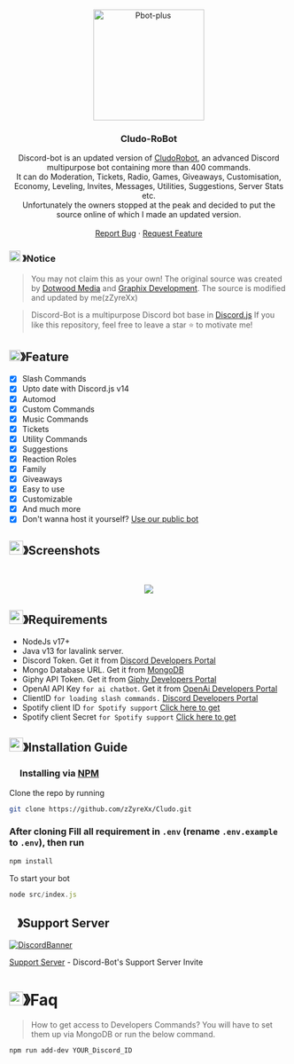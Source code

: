 <!-- PROJECT LOGO -->
<br />
<p align="center">
  <a href="https://github.com/zZyreXx/Cludo">
    <img src="https://media.discordapp.net/attachments/1064478382504550400/1072065834085793792/483f83ef63cf74354ee1cf60860c155e.webp?ex=660a6b1c&is=65f7f61c&hm=c5ac7b99990cda2f86077243d01c5b946de99a6d9bd12445f696855c7470c856&=&format=webp" alt="Pbot-plus" width="200" height="200">
  </a>

  <h3 align="center">Cludo-RoBot</h3>

  <p align="center">
    Discord-bot is an updated version of <a href="https://github.com/DotwoodMedia/Dbot">CludoRobot</a>, an advanced Discord multipurpose bot containing more than 400 commands.<br> It can do Moderation, Tickets, Radio, Games, Giveaways, Customisation, Economy, Leveling, Invites, Messages, Utilities, Suggestions, Server Stats etc.<br> Unfortunately the owners stopped at the peak and decided to put the source online of which I made an updated version.
    <br />
    <br />
    <a href="https://github.com/zZyreXx/Cludo/issues">Report Bug</a>
    ·
    <a href="https://github.com/zZyreXx/Cludo/issues">Request Feature</a>
  </p>
</p>

<!-- NOTICE -->

### <img src="https://cdn.discordapp.com/emojis/1055803759831294013.png" width="20px" height="20px"> 》Notice 
> You may not claim this as your own! The original source was created by [Dotwood Media](https://github.com/DotwoodMedia) and [Graphix Development](https://github.com/GraphixDevelopment). The source is modified and updated by me(zZyreXx)

> Discord-Bot is a multipurpose Discord bot base in [Discord.js](https://github.com/Discordjs/discordjs)
If you like this repository, feel free to leave a star ⭐ to motivate me!

<!-- ABOUT THE PROJECT -->

## <img src="https://cdn.discordapp.com/emojis/852881450667081728.gif" width="20px" height="20px">》Feature
- [x] Slash Commands 
- [x] Upto date with Discord.js v14
- [x] Automod
- [x] Custom Commands
- [x] Music Commands
- [x] Tickets
- [x] Utility Commands
- [x] Suggestions 
- [x] Reaction Roles
- [x] Family
- [x] Giveaways 
- [x] Easy to use
- [x] Customizable
- [x] And much more
- [x] Don't wanna host it yourself? [Use our public bot](https://discord.com/api/oauth2/authorize?client_id=1071766414358216788&permissions=8&scope=applications.commands+bot)
## <img src="[https://cdn.discordapp.com/emojis/1028680849195020308.png](https://cdn.discordapp.com/attachments/1064478382504550400/1221424119229452298/Screenshot_2024-03-24_171259.png?ex=661286da&is=660011da&hm=00b52e2a8447fd8261997d981f754ff79a5779d6f02f77a1f11dcba50b356a9c&)" width="25px" height="25px">》Screenshots
<br />
<p align="center">
  <a href="https://github.com/zZyreXx/Cludo">
    <img src="https://cdn.discordapp.com/attachments/1064478382504550400/1221424119229452298/Screenshot_2024-03-24_171259.png?ex=661286da&is=660011da&hm=00b52e2a8447fd8261997d981f754ff79a5779d6f02f77a1f11dcba50b356a9c&">
  </a>
</p>

## <img src="https://cdn.discordapp.com/emojis/1009754836314628146.gif" width="25px" height="25px">》Requirements
- NodeJs v17+
- Java v13 for lavalink server.
- Discord Token. Get it from [Discord Developers Portal](https://discord.com/developers/applications)
- Mongo Database URL. Get it from [MongoDB](https://cloud.mongodb.com/v2/635277bf9f5c7b5620db28a4#clusters)
- Giphy API Token. Get it from [Giphy Developers Portal](https://developers.giphy.com/)
- OpenAI API Key `for ai chatbot`. Get it from [OpenAi Developers Portal](https://beta.openai.com/account/api-keys)
- ClientID `for loading slash commands.` [Discord Developers Portal](https://discord.com/developers/applications)
- Spotify client ID `for Spotify support` [Click here to get](https://developer.spotify.com/dashboard/login)
- Spotify client Secret `for Spotify support` [Click here to get](https://developer.spotify.com/dashboard/login)

## <img src="https://cdn.discordapp.com/emojis/814216203466965052.png" width="25px" height="25px">》Installation Guide

### <img src="https://cdn.discordapp.com/emojis/1028680849195020308.png" width="15px" height="15px"> Installing via [NPM](https://www.npmjs.com/)
Clone the repo by running
```bash
git clone https://github.com/zZyreXx/Cludo.git
```
### After cloning Fill all requirement in `.env` **(rename `.env.example` to `.env`)**, then run

```bash
npm install
```
To start your bot 

```js
node src/index.js
```

## <img src="https://cdn.discordapp.com/emojis/1036083490292244493.png" width="15px" height="15px">》Support Server
[![DiscordBanner](https://cdn.discordapp.com/attachments/1064478382504550400/1204701100687495188/Screenshot_2024-02-07_134145.png?ex=65d5b054&is=65c33b54&hm=ed5b55e5b155a4bd281b4807dd94b2a83cece0a8e0597bb0b01cc4ae79573d6a&)]([https://discord.gg/techpoint-1016942011024158782](https://discord.gg/vVwndu9VuC))

[Support Server](https://discord.gg/vVwndu9VuC) - Discord-Bot's Support Server Invite

# <img src="https://cdn.discordapp.com/emojis/1015745034076819516.png" width="25px" height="25px">》Faq
> How to get access to Developers Commands? You will have to set them up via MongoDB or run the below command.

```bash
npm run add-dev YOUR_Discord_ID
```
